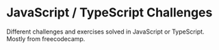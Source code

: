 # JavaScript / TypeScript Challenges

Different challenges and exercises solved in JavaScript or TypeScript. 
Mostly from freecodecamp.
